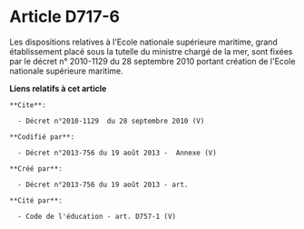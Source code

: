 # Article D717-6

Les dispositions relatives à l'Ecole nationale supérieure maritime, grand établissement placé sous la tutelle du ministre
chargé de la mer, sont fixées par le décret n° 2010-1129 du 28 septembre 2010 portant création de l'Ecole nationale
supérieure maritime.

**Liens relatifs à cet article**

	**Cite**:

	  - Décret n°2010-1129  du 28 septembre 2010 (V)

	**Codifié par**:

	  - Décret n°2013-756 du 19 août 2013 -  Annexe (V)

	**Créé par**:

	  - Décret n°2013-756 du 19 août 2013 - art.

	**Cité par**:

	  - Code de l'éducation - art. D757-1 (V)
